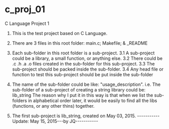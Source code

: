 # c_proj_01
C Language Project 1

1. This is the test project based on C Language.

2. There are 3 files in this root folder: 
	main.c; Makefile; & _README

3. Each sub-folder in this root folder is a sub-project.
	3.1 A sub-project could be a library, a small function, or anything else.
	3.2 There could be .c .h .a .o files created in the sub-folder for this sub-project.
	3.3 The sub-project should be packed inside the sub-folder.
	3.4 Any head file or function to test this sub-project should be put inside the sub-folder

4. The name of the sub-folder could be like: "usage_description".
   i.e. The sub-folder of a sub-project of creating a string library could be: lib_string 
   The reason why I put it in this way is that when we list the sub-folders in alphabetical order later,
   it would be easily to find all the libs (functions, or any other thins) together.

5. The first sub-project is lib_string, created on May 03, 2015.
-----------Update: May 15, 2015---by JQ-----------

